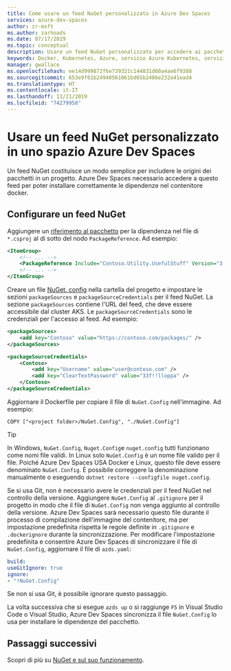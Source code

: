```yaml
---
title: Come usare un feed NuGet personalizzato in Azure Dev Spaces
services: azure-dev-spaces
author: zr-msft
ms.author: zarhoads
ms.date: 07/17/2019
ms.topic: conceptual
description: Usare un feed NuGet personalizzato per accedere ai pacchetti NuGet e usarli in uno spazio Azure Dev Spaces.
keywords: Docker, Kubernetes, Azure, servizio Azure Kubernetes, servizio Azure Container, contenitori
manager: gwallace
ms.openlocfilehash: ee14d999872f6e739321c144831d60a4ae6f9388
ms.sourcegitcommit: 653e9f61b24940561061bd65b2486e232e41ead4
ms.translationtype: HT
ms.contentlocale: it-IT
ms.lasthandoff: 11/21/2019
ms.locfileid: "74279958"
---
```

#  <a name="use-a-custom-nuget-feed-in-an-azure-dev-space"></a>Usare un feed NuGet personalizzato in uno spazio Azure Dev Spaces

Un feed NuGet costituisce un modo semplice per includere le origini dei pacchetti in un progetto. Azure Dev Spaces necessario accedere a questo feed per poter installare correttamente le dipendenze nel contenitore docker.

## <a name="set-up-a-nuget-feed"></a>Configurare un feed NuGet

Aggiungere un [riferimento al pacchetto](https://docs.microsoft.com/nuget/consume-packages/package-references-in-project-files) per la dipendenza nel file di `*.csproj` al di sotto del nodo `PackageReference`. Ad esempio:

```xml
<ItemGroup>
    <!-- ... -->
    <PackageReference Include="Contoso.Utility.UsefulStuff" Version="3.6.0" />
    <!-- ... -->
</ItemGroup>
```

Creare un file [NuGet. config](https://docs.microsoft.com/nuget/reference/nuget-config-file) nella cartella del progetto e impostare le sezioni `packageSources` e `packageSourceCredentials` per il feed NuGet. La sezione `packageSources` contiene l'URL del feed, che deve essere accessibile dal cluster AKS. Le `packageSourceCredentials` sono le credenziali per l'accesso al feed. Ad esempio:

```xml
<packageSources>
    <add key="Contoso" value="https://contoso.com/packages/" />
</packageSources>

<packageSourceCredentials>
    <Contoso>
        <add key="Username" value="user@contoso.com" />
        <add key="ClearTextPassword" value="33f!!lloppa" />
    </Contoso>
</packageSourceCredentials>
```

Aggiornare il Dockerfile per copiare il file di `NuGet.Config` nell'immagine. Ad esempio:

```console
COPY ["<project folder>/NuGet.Config", "./NuGet.Config"]
```

> [!TIP]
> In Windows, `NuGet.Config`, `Nuget.Config`e `nuget.config` tutti funzionano come nomi file validi. In Linux solo `NuGet.Config` è un nome file valido per il file. Poiché Azure Dev Spaces USA Docker e Linux, questo file deve essere denominato `NuGet.Config`. È possibile correggere la denominazione manualmente o eseguendo `dotnet restore --configfile nuget.config`.


Se si usa Git, non è necessario avere le credenziali per il feed NuGet nel controllo della versione. Aggiungere `NuGet.Config` al `.gitignore` per il progetto in modo che il file di `NuGet.Config` non venga aggiunto al controllo della versione. Azure Dev Spaces sarà necessario questo file durante il processo di compilazione dell'immagine del contenitore, ma per impostazione predefinita rispetta le regole definite in `.gitignore` e `.dockerignore` durante la sincronizzazione. Per modificare l'impostazione predefinita e consentire Azure Dev Spaces di sincronizzare il file di `NuGet.Config`, aggiornare il file di `azds.yaml`:

```yaml
build:
useGitIgnore: true
ignore:
- "!NuGet.Config"
```

Se non si usa Git, è possibile ignorare questo passaggio.

La volta successiva che si esegue `azds up` o si raggiunge `F5` in Visual Studio Code o Visual Studio, Azure Dev Spaces sincronizza il file `NuGet.Config` lo usa per installare le dipendenze del pacchetto.

## <a name="next-steps"></a>Passaggi successivi

Scopri di più su [NuGet e sul suo funzionamento](https://docs.microsoft.com/nuget/what-is-nuget).